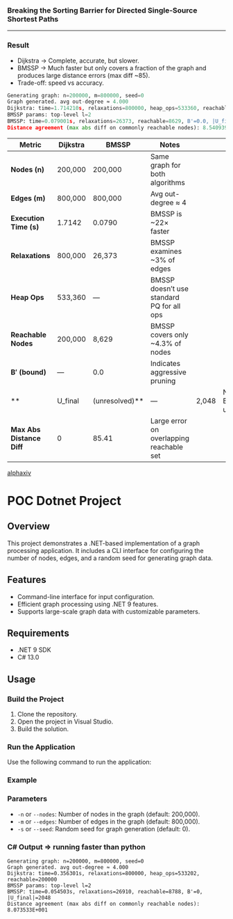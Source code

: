 ### Breaking the Sorting Barrier for Directed Single-Source Shortest Paths
----

### Result

- Dijkstra → Complete, accurate, but slower.
- BMSSP → Much faster but only covers a fraction of the graph and produces large distance errors (max diff ~85).
- Trade-off: speed vs accuracy.

```python
Generating graph: n=200000, m=800000, seed=0
Graph generated. avg out-degree ≈ 4.000
Dijkstra: time=1.714210s, relaxations=800000, heap_ops=533360, reachable=200000
BMSSP params: top-level l=2
BMSSP: time=0.079001s, relaxations=26373, reachable=8629, B'=0.0, |U_final|=2048
Distance agreement (max abs diff on commonly reachable nodes): 8.540939e+01
```

| **Metric**                | **Dijkstra** | **BMSSP**        | **Notes**                                 |       |                              |
| ------------------------- | ------------ | ---------------- | ----------------------------------------- | ----- | ---------------------------- |
| **Nodes (n)**             | 200,000      | 200,000          | Same graph for both algorithms            |       |                              |
| **Edges (m)**             | 800,000      | 800,000          | Avg out-degree ≈ 4                        |       |                              |
| **Execution Time (s)**    | 1.7142       | 0.0790           | BMSSP is \~22× faster                     |       |                              |
| **Relaxations**           | 800,000      | 26,373           | BMSSP examines \~3% of edges              |       |                              |
| **Heap Ops**              | 533,360      | —                | BMSSP doesn’t use standard PQ for all ops |       |                              |
| **Reachable Nodes**       | 200,000      | 8,629            | BMSSP covers only \~4.3% of nodes         |       |                              |
| **B′ (bound)**            | —            | 0.0              | Indicates aggressive pruning              |       |                              |
| \*\*                      | U\_final     | (unresolved)\*\* | —                                         | 2,048 | Nodes BMSSP left unprocessed |
| **Max Abs Distance Diff** | 0            | 85.41            | Large error on overlapping reachable set  |       |                              |

[alphaxiv](https://papers-pdfs.assets.alphaxiv.org/2504.17033v2.pdf)


# POC Dotnet Project  

## Overview  
This project demonstrates a .NET-based implementation of a graph processing application. It includes a CLI interface for configuring the number of nodes, edges, and a random seed for generating graph data.  

## Features  
- Command-line interface for input configuration.  
- Efficient graph processing using .NET 9 features.  
- Supports large-scale graph data with customizable parameters.  

## Requirements  
- .NET 9 SDK  
- C# 13.0  

## Usage  

### Build the Project  
1. Clone the repository.  
2. Open the project in Visual Studio.  
3. Build the solution.  

### Run the Application  
Use the following command to run the application:
### Example
### Parameters  
- `-n` or `--nodes`: Number of nodes in the graph (default: 200,000).  
- `-m` or `--edges`: Number of edges in the graph (default: 800,000).  
- `-s` or `--seed`: Random seed for graph generation (default: 0).  

### C# Output => <b> running faster than python</b>
```shell
Generating graph: n=200000, m=800000, seed=0
Graph generated. avg out-degree ≈ 4.000
Dijkstra: time=0.356301s, relaxations=800000, heap_ops=533202, reachable=200000
BMSSP params: top-level l=2
BMSSP: time=0.054503s, relaxations=26910, reachable=8788, B'=0, |U_final|=2048
Distance agreement (max abs diff on commonly reachable nodes): 8.073533E+001
```
